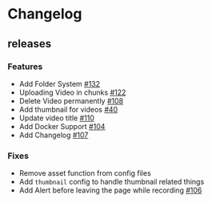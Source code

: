 # Changelog

## releases

### Features
 - Add Folder System [#132](https://github.com/AmolKumarGupta/Websnapper/issues/132)
 - Uploading Video in chunks [#122](https://github.com/AmolKumarGupta/Websnapper/issues/122)
 - Delete Video permanently [#108](https://github.com/AmolKumarGupta/Websnapper/issues/108)
 - Add thumbnail for videos [#40](https://github.com/AmolKumarGupta/Websnapper/issues/40)
 - Update video title [#110](https://github.com/AmolKumarGupta/Websnapper/issues/110)
 - Add Docker Support [#104](https://github.com/AmolKumarGupta/Websnapper/issues/104)
 - Add Changelog [#107](https://github.com/AmolKumarGupta/Websnapper/issues/107)

### Fixes
 - Remove asset function from config files
 - Add `thumbnail` config to handle thumbnail related things
 - Add Alert before leaving the page while recording [#106](https://github.com/AmolKumarGupta/Websnapper/issues/106)
